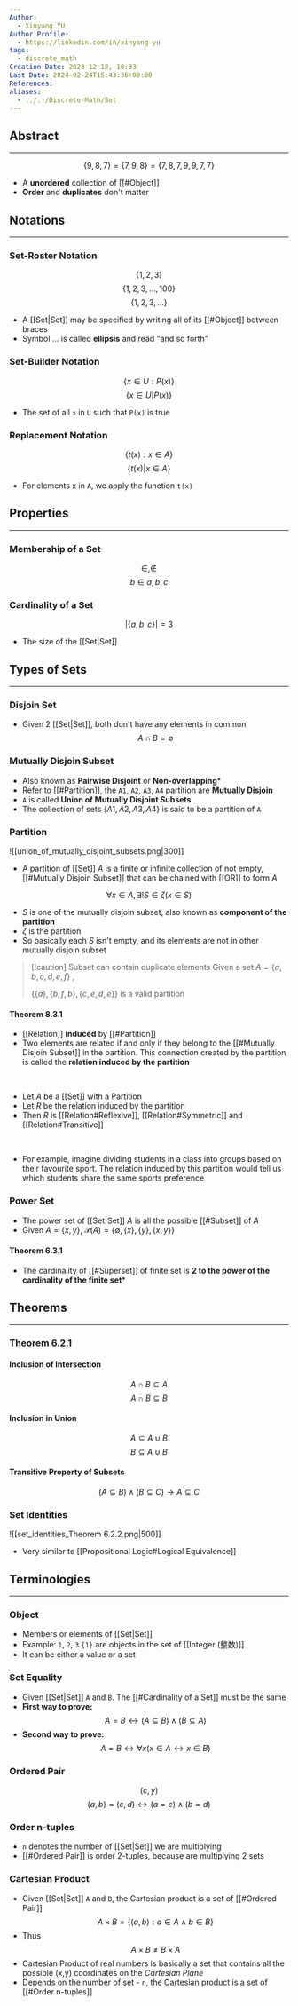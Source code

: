 ```yaml
---
Author:
  - Xinyang YU
Author Profile:
  - https://linkedin.com/in/xinyang-yu
tags:
  - discrete_math
Creation Date: 2023-12-18, 10:33
Last Date: 2024-02-24T15:43:36+08:00
References: 
aliases:
  - ../../Discrete-Math/Set
---
```

## Abstract
---
$$
\{9, 8, 7\} = \{7, 9, 8\} = \{7, 8, 7, 9, 9, 7, 7\}
$$
- A **unordered** collection of [[#Object]]
- **Order** and **duplicates** don't matter





## Notations
---
### Set-Roster Notation
$$
\{1, 2, 3\}
$$
$$
\{1, 2, 3, \ldots, 100\}
$$
$$
\{1,2,3, \ldots\}
$$
- A [[Set|Set]] may be specified by writing all of its [[#Object]] between braces 
- Symbol $\ldots$ is called **ellipsis** and read "and so forth"
### Set-Builder Notation
$$
\{x \in U : P(x)\}
$$
$$
\{x \in U | P(x)\}
$$
- The set of all `x` in `U` such that `P(x)` is true

### Replacement Notation
$$
\{t(x) : x \in A\}
$$
$$
\{t(x) | x \in A\}
$$
- For elements x in `A`, we apply the function `t(x)`
## Properties
---
### Membership of a Set
$$
\in, \not\in
$$
$$
b \in {a, b, c}
$$

### Cardinality of a Set
$$
|\{a, b, c\}| = 3
$$
- The size of the [[Set|Set]]


## Types of Sets
---
### Disjoin Set
- Given 2 [[Set|Set]], both don't have any elements in common
$$
A \cap B = \emptyset
$$

### Mutually Disjoin Subset
- Also known as **Pairwise Disjoint** or **Non-overlapping***
- Refer to [[#Partition]], the `A1`, `A2`, `A3`, `A4` partition are **Mutually Disjoin**
- `A` is called **Union of Mutually Disjoint Subsets**
- The collection of sets $\{A1, A2, A3, A4\}$ is said to be a partition of `A` 

### Partition
![[union_of_mutually_disjoint_subsets.png|300]]
- A partition of [[Set]] $A$ is a finite or infinite collection of not empty, [[#Mutually Disjoin Subset]] that can be chained with [[OR]] to form $A$

$$
\forall x \in A, \exists ! S \in \zeta (x\in S)
$$

- $S$ is one of the mutually disjoin subset, also known as **component of the partition**
- $\zeta$ is the partition
- So basically each $S$ isn't empty, and its elements are not in other mutually disjoin subset

>[!caution] Subset can contain duplicate elements
>Given a set $A =\{a,b,c,d,e,f\}$ , 
>
>$\{\{a\},\{b,f,b\},\{c,e,d,e\}\}$ is a valid partition


#### Theorem 8.3.1
- [[Relation]] **induced** by [[#Partition]]
- Two elements are related if and only if they belong to the [[#Mutually Disjoin Subset]] in the partition. This connection created by the partition is called the **relation induced by the partition**
</br>

- Let $A$ be a [[Set]] with a Partition
- Let $R$ be the relation induced by the partition
- Then $R$ is [[Relation#Reflexive]], [[Relation#Symmetric]] and [[Relation#Transitive]]
</br>

- For example, imagine dividing students in a class into groups based on their favourite sport. The relation induced by this partition would tell us which students share the same sports preference

### Power Set
- The power set of [[Set|Set]] $A$ is all the possible [[#Subset]] of $A$
- Given $A = \{x, y\}$,  $\mathcal{P}(A) = \{\emptyset, \{x\}, \{y\}, \{x,y\}\}$
#### Theorem 6.3.1
- The cardinality of [[#Superset]] of finite set is **2 to the power of the cardinality of the finite set***

## Theorems
---
### Theorem 6.2.1
#### Inclusion of Intersection
$$
A \cap B \subseteq A
$$
$$
A \cap B \subseteq B
$$

#### Inclusion in Union
$$
A \subseteq A \cup B
$$
$$
B \subseteq A \cup B
$$

#### Transitive Property of Subsets
$$
(A \subseteq B) \land (B \subseteq C) \rightarrow A \subseteq C
$$

### Set Identities
![[set_identities_Theorem 6.2.2.png|500]]
- Very similar to [[Propositional Logic#Logical Equivalence]]





## Terminologies
---
### Object
- Members or elements of [[Set|Set]]
- Example: `1`, `2`, `3` `{1}` are objects in the set of [[Integer (整数)]]
- It can be either a value or a set

### Set Equality
- Given [[Set|Set]] `A` and `B`. The [[#Cardinality of a Set]] must be the same
- **First way to prove:**
$$
A = B \leftrightarrow (A \subseteq B) \land (B \subseteq A)
$$
- **Second way to prove:**
$$
A = B \leftrightarrow \forall x (x \in A \leftrightarrow x \in B)
$$
### Ordered Pair
$$
(c, y)
$$
$$
(a, b) = (c, d) \leftrightarrow (a=c) \land (b=d)
$$

### Order n-tuples
- `n` denotes the number of [[Set|Set]] we are multiplying
- [[#Ordered Pair]] is order 2-tuples, because are multiplying 2 sets

### Cartesian Product
- Given [[Set|Set]] `A` and `B`, the Cartesian product is a set of [[#Ordered Pair]]
$$
A \times B = \{(a,b) : a\in A \land b\in B\}
$$
- Thus
$$
A \times B \neq B \times A
$$
- Cartesian Product of real numbers is basically a set that contains all the possible (x,y) coordinates on the *Cartesian Plane* 
- Depends on the number of set - `n`, the Cartesian product is a set of [[#Order n-tuples]]



